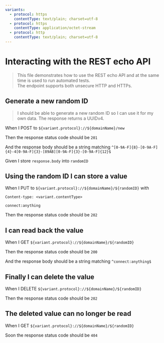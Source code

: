 ```yaml
---
variants:
  - protocol: https
    contentType: text/plain; charset=utf-8
  - protocol: https
    contentType: application/octet-stream
  - protocol: http
    contentType: text/plain; charset=utf-8
---
```


# Interacting with the REST echo API

> This file demonstrates how to use the REST echo API and at the same time is
> used to run automated tests.  
> The endpoint supports both unsecure HTTP and HTTPs.

## Generate a new random ID

> I should be able to generate a new random ID so I can use it for my own data.
> The response returns a UUIDv4.

When I POST to `${variant.protocol}://${domainName}/new`

Then the response status code should be `201`

And the response body should be a string matching
`^[0-9A-F]{8}-[0-9A-F]{4}-4[0-9A-F]{3}-[89AB][0-9A-F]{3}-[0-9A-F]{12}$`

Given I store `response.body` into `randomID`

## Using the random ID I can store a value

When I PUT to `${variant.protocol}://${domainName}/${randomID}` with

```
Content-type: <variant.contentType>

connect:anything
```

Then the response status code should be `202`

## I can read back the value

When I GET `${variant.protocol}://${domainName}/${randomID}`

Then the response status code should be `200`

And the response body should be a string matching `^connect:anything$`

## Finally I can delete the value

When I DELETE `${variant.protocol}://${domainName}/${randomID}`

Then the response status code should be `202`

<!-- @retry:delayExecution=2000 -->

## The deleted value can no longer be read

When I GET `${variant.protocol}://${domainName}/${randomID}`

<!-- @retryScenario @retry:tries=10,initialDelay=2000,delayFactor=2 -->

Soon the response status code should be `404`

